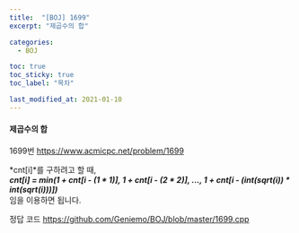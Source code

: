 ```yaml
---
title:  "[BOJ] 1699"
excerpt: "제곱수의 합"

categories:
  - BOJ

toc: true
toc_sticky: true
toc_label: "목차"

last_modified_at: 2021-01-10
---
```


#### 제곱수의 합

1699번 <https://www.acmicpc.net/problem/1699>

*cnt[i]*를 구하려고 할 때,<br>
***cnt[i] = min(1 + cnt[i - (1 * 1)], 1 + cnt[i - (2 * 2)], ..., 1 + cnt[i - (int(sqrt(i)) * int(sqrt(i)))])***<br>
임을 이용하면 됩니다.

정답 코드 <https://github.com/Geniemo/BOJ/blob/master/1699.cpp>